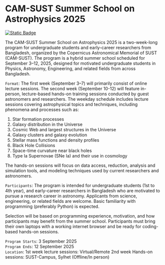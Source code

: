 # CAM-SUST Summer School on Astrophysics 2025

[![Static Badge](https://img.shields.io/badge/Made%20at-CAMSUST-8A2BE2)](https://summerschool.cam-sust.org/)



The CAM-SUST Summer School on Astrophysics 2025 is a two-week-long program for undergraduate students and early-career researchers from Bangladesh, organized by the Copernicus Astronomical Memorial of SUST (CAM-SUST). The program is a hybrid summer school scheduled for September 3–12, 2025, designed for motivated undergraduate students in Physics, Astronomy, Engineering, and related fields from across Bangladesh.

`Format`:
The first week (September 3–7) will primarily consist of online lecture sessions. The second week (September 10-12) will feature in-person, lecture-based hands-on training sessions conducted by guest astronomers and researchers.
The weekday schedule includes lecture sessions covering astrophysical topics and techniques, including phenomena and processes such as:

<ol>
 <li>Star formation processes </li>
 <li>Galaxy distribution in the Universe </li>
 <li>Cosmic Web and largest structures in the Universe </li>
 <li>Galaxy clusters and galaxy evolution </li>
 <li>Stellar mass functions and density profiles </li> 
 <li>Black Hole Collisions </li>
 <li>Space-time curvature near black holes </li> 
 <li>Type Ia Supernovae (SNe Ia) and their use in cosmology </li>
</ol>

The hands-on sessions will focus on data access, reduction, analysis and simulation tools, and modeling techniques used by current researchers and astronomers.

`Participants`:
The program is intended for undergraduate students (1st to 4th year), and early-career researchers in Bangladesh who are motivated to pursue a research career in astronomy. Applicants from science, engineering, or related fields are welcome. Basic familiarity with programming (preferably Python) is expected. <br>

Selection will be based on programming experience, motivation, and how participants may benefit from the summer school. Participants must bring their own laptops with a working internet browser and be ready for coding-based hands-on sessions. <br>

`Program Starts`: 3 September 2025 <br>
`Program Ends`: 12 September 2025 <br>
`Location`:
1st week lecture sessions: Virtual/Remote
2nd week Hands-on sessions: SUST-Campus, Sylhet (Offline/In person)
